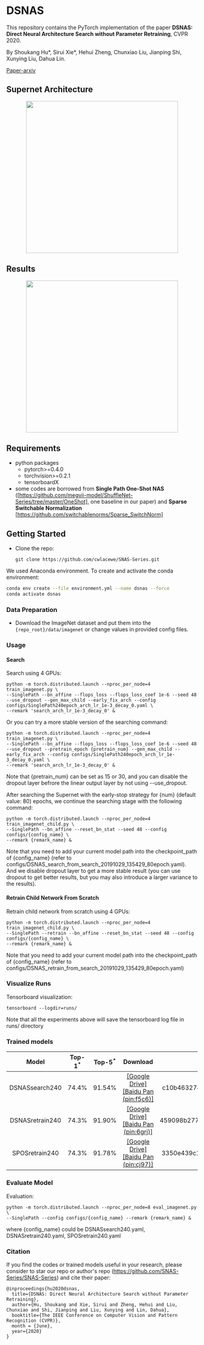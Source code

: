 # DSNAS

This repository contains the PyTorch implementation of the paper **DSNAS: 
Direct Neural Architecture Search without Parameter Retraining**, CVPR 2020.

By Shoukang Hu*, Sirui Xie*, Hehui Zheng, Chunxiao Liu, Jianping Shi, Xunying Liu, Dahua Lin.

[Paper-arxiv](https://arxiv.org/abs/2002.09128)

## Supernet Architecture
<p align="center">
    <img src="img/supernet_arch.png" height="400"/>
</p>

## Results
<p align="center">
    <img src="img/search_result.png" height="400"/>
</p>

## Requirements
* python packages
  * pytorch>=0.4.0
  * torchvision>=0.2.1
  * tensorboardX  
* some codes are borrowed from **Single Path One-Shot NAS** ([https://github.com/megvii-model/ShuffleNet-Series/tree/master/OneShot], one baseline in our paper) and **Sparse Switchable Normalization** [https://github.com/switchablenorms/Sparse_SwitchNorm]

## Getting Started
* Clone the repo:
  ```
  git clone https://github.com/cwlacewe/SNAS-Series.git
  ```

We used Anaconda environment. To create and activate the conda environment:
```bash
conda env create --file environment.yml --name dsnas --force
conda activate dsnas
```

### Data Preparation
- Download the ImageNet dataset and put them into the `{repo_root}/data/imagenet` or change values in provided config files.

### Usage
#### Search
Search using 4 GPUs:
```shell
python -m torch.distributed.launch --nproc_per_node=4 train_imagenet.py \
--SinglePath --bn_affine --flops_loss --flops_loss_coef 1e-6 --seed 48 --use_dropout --gen_max_child --early_fix_arch --config configs/SinglePath240epoch_arch_lr_1e-3_decay_0.yaml \
--remark 'search_arch_lr_1e-3_decay_0' &
```

Or you can try a more stable version of the searching command:
```shell
python -m torch.distributed.launch --nproc_per_node=4 train_imagenet.py \
--SinglePath --bn_affine --flops_loss --flops_loss_coef 1e-6 --seed 48 --use_dropout --pretrain_epoch {pretrain_num} --gen_max_child --early_fix_arch --config configs/SinglePath240epoch_arch_lr_1e-3_decay_0.yaml \
--remark 'search_arch_lr_1e-3_decay_0' &
```
Note that {pretrain_num} can be set as 15 or 30, and you can disable the dropout layer befrore the linear output layer by not using --use_dropout.

After searching the Supernet with the early-stop strategy for {num} (default value: 80) epochs, we continue the searching stage with the following command: 
```shell
python -m torch.distributed.launch --nproc_per_node=4 train_imagenet_child.py \
--SinglePath --bn_affine --reset_bn_stat --seed 48 --config configs/{config_name} \
--remark {remark_name} &
```
Note that you need to add your current model path into the checkpoint_path of {config_name} (refer to configs/DSNAS_search_from_search_20191029_135429_80epoch.yaml). And we disable dropout layer to get a more stable result (you can use dropout to get better results, but you may also introduce a larger variance to the results). 

#### Retrain Child Network From Scratch
Retrain child network from scratch using 4 GPUs:
```shell
python -m torch.distributed.launch --nproc_per_node=4 train_imagenet_child.py \
--SinglePath --retrain --bn_affine --reset_bn_stat --seed 48 --config configs/{config_name} \
--remark {remark_name} &
```
Note that you need to add your current model path into the checkpoint_path of {config_name} (refer to configs/DSNAS_retrain_from_search_20191029_135429_80epoch.yaml)

### Visualize Runs
Tensorboard visualization: 
```shell
tensorboard --logdir=runs/
```
Note that all the experiments above will save the tensorboard log file in runs/ directory

### Trained models
| Model | Top-1<sup>*</sup> | Top-5<sup>*</sup> | Download | MD5 |  
| :----:  | :--: | :--:  | :--:  | :--:  |  
|DSNASsearch240 | 74.4% | 91.54% |[[Google Drive]](https://drive.google.com/open?id=1gfTgqgmHjpsJmB3Nq248FCuXXhIFaUou)  [[Baidu Pan (pin:f5c6)]](https://pan.baidu.com/s/1RIYQ1GTbs9KmvDwgL__mcQ)|c10b463274a0eac5a5ee47418ff15d34|  
|DSNASretrain240 | 74.3% | 91.90% |[[Google Drive]](https://drive.google.com/open?id=1DlByBmUhaqzyKC_10MFxfTKbyFnYr6rX)  [[Baidu Pan (pin:6grj)]](https://pan.baidu.com/s/1NOK4jQNjJxUXSlmv4w4MzA)|459098b27704524927fbd8ed34570103|  
|SPOSretrain240  | 74.3% | 91.78% |[[Google Drive]](https://drive.google.com/open?id=1nBdQf6G0l-NXTKWa0jjezY1hlsSA61lR)  [[Baidu Pan (pin:cj97)]](https://pan.baidu.com/s/1hemPkcvFwRtQCO5oM0m-YQ)|3350e439c1f75cbf61c4664c21d821c4|  

### Evaluate Model
Evaluation:
```shell
python -m torch.distributed.launch --nproc_per_node=8 eval_imagenet.py \
--SinglePath --config configs/{config_name} --remark {remark_name} &
```
where {config_name} could be DSNASsearch240.yaml, DSNASretrain240.yaml, SPOSretrain240.yaml

### Citation
If you find the codes or trained models useful in your research, please consider to star our repo or author's repo (https://github.com/SNAS-Series/SNAS-Series) and cite their paper:

    @inproceedings{hu2020dsnas,
      title={DSNAS: Direct Neural Architecture Search without Parameter Retraining},
      author={Hu, Shoukang and Xie, Sirui and Zheng, Hehui and Liu, Chunxiao and Shi, Jianping and Liu, Xunying and Lin, Dahua},
      booktitle={The IEEE Conference on Computer Vision and Pattern Recognition (CVPR)},
      month = {June},
      year={2020}
    }

